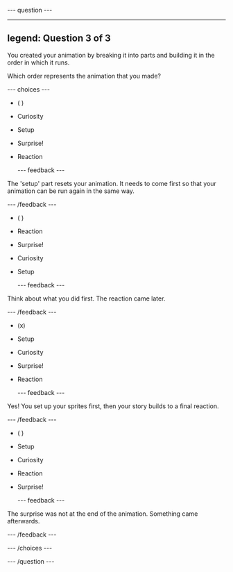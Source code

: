--- question ---

---
legend: Question 3 of 3
---

You created your animation by breaking it into parts and building it in the order in which it runs. 

Which order represents the animation that you made?

--- choices ---

- ( ) 
+ Curiosity

+ Setup

+ Surprise!

+ Reaction

  --- feedback ---

 The 'setup' part resets your animation. It needs to come first so that your animation can be run again in the same way.

  --- /feedback ---

- ( ) 
+ Reaction

+ Surprise!

+ Curiosity

+ Setup

  --- feedback ---

 Think about what you did first. The reaction came later.

  --- /feedback ---

- (x) 
+ Setup

+ Curiosity

+ Surprise!

+ Reaction

  --- feedback ---

 Yes! You set up your sprites first, then your story builds to a final reaction.

  --- /feedback ---

- ( ) 
+ Setup

+ Curiosity

+ Reaction

+ Surprise!

  --- feedback ---

 The surprise was not at the end of the animation. Something came afterwards.

  --- /feedback ---

--- /choices ---

--- /question ---
